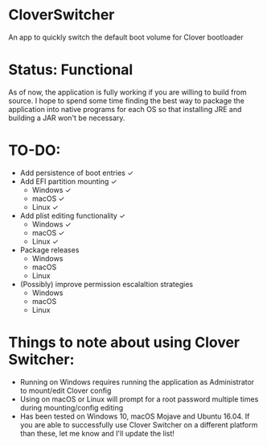 # CloverSwitcher
An app to quickly switch the default boot volume for Clover bootloader

# Status: Functional
As of now, the application is fully working if you are willing to build from source. I hope to spend some time finding the best way to package the application into native programs for each OS so that installing JRE and building a JAR won't be necessary.

# TO-DO:
 * Add persistence of boot entries &#10003;
 * Add EFI partition mounting &#10003;
    * Windows &#10003;
    * macOS &#10003;
    * Linux &#10003;
 * Add plist editing functionality &#10003;
    * Windows &#10003;
    * macOS &#10003;
    * Linux &#10003;
 * Package releases
    * Windows
    * macOS
    * Linux
 * (Possibly) improve permission escalaltion strategies
    * Windows
    * macOS
    * Linux
  
# Things to note about using Clover Switcher:
 * Running on Windows requires running the application as Administrator to mount/edit Clover config
 * Using on macOS or Linux will prompt for a root password multiple times during mounting/config editing
 * Has been tested on Windows 10, macOS Mojave and Ubuntu 16.04. If you are able to successfully use Clover Switcher on a different platform than these, let me know and I'll update the list!
